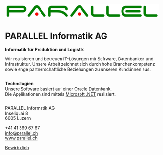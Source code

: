 [![PARALELL Informatik AG](/profile/PARALLEL.jpg)](https://www.parallel.ch)
# PARALLEL Informatik AG
**Informatik für Produktion und Logistik**

Wir realisieren und betreuen IT-Lösungen mit Software, Datenbanken und Infrastruktur. Unsere Arbeit zeichnet sich durch hohe Branchenkompetenz sowie enge partnerschaftliche Beziehungen zu unseren Kund:innen aus.

## 

**Technologien**  
Unsere Software basiert auf einer Oracle Datenbank.  
Die Applikationen sind mittels [Microsoft .NET](https://de.wikipedia.org/wiki/.NET_(Plattform)) realisiert.

##

PARALLEL Informatik AG  
Inseliquai 8  
6005 Luzern  

+41 41 369 67 67  
info@parallel.ch  
www.parallel.ch  

[Bewirb dich](https://www.parallel.ch/jobs-karriere)
